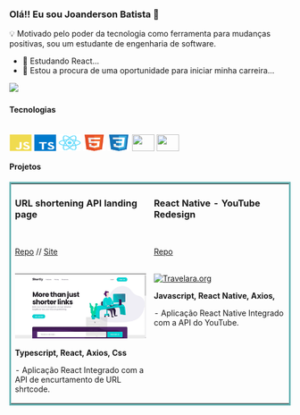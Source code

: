 ### Olá!! Eu sou Joanderson Batista 👋

💡 Motivado pelo poder da tecnologia como ferramenta para mudanças positivas, sou um estudante de engenharia de software.
- 🌱 Estudando React...
- 👯 Estou a procura de uma oportunidade para iniciar minha carreira...

<a target="_blank" href="https://api.whatsapp.com/send?phone=5511993747417&text=Ol%C3%A1!!">
<img src="https://img.shields.io/badge/WhatsApp-25D366?style=for-the-badge&logo=whatsapp&logoColor=white"/>	
</a>

#### Tecnologias

<div style="display: inline_block"><br>
  <img align="center" alt="" height="30" width="40" src="https://raw.githubusercontent.com/devicons/devicon/master/icons/javascript/javascript-plain.svg">
  <img align="center" alt="" height="30" width="40" src="https://raw.githubusercontent.com/devicons/devicon/master/icons/typescript/typescript-plain.svg">
  <img align="center" alt="" height="30" width="40" src="https://raw.githubusercontent.com/devicons/devicon/master/icons/react/react-original.svg">
  <img align="center" alt="" height="30" width="40" src="https://raw.githubusercontent.com/devicons/devicon/master/icons/html5/html5-original.svg">
  <img align="center" alt="" height="30" width="40" src="https://raw.githubusercontent.com/devicons/devicon/master/icons/css3/css3-original.svg">
  <img align="center" alt="" height="30" width="40" src="https://cdn.jsdelivr.net/gh/devicons/devicon/icons/nodejs/nodejs-original.svg">
  <img align="center" alt="" height="30" width="40" src="https://cdn.jsdelivr.net/gh/devicons/devicon/icons/mysql/mysql-original.svg">
</div>

#### Projetos

<table bordercolor="#66b2b2">
  <tr>
    <td width="33%" valign="top">
      <h3>URL shortening API landing page</h3>
        <br />
        <p><a target="_blank" href="https://github.com/joandersonbatista/url-shortening-api-landing-page">Repo</a> // <a target="_blank" href="https://gifted-wiles-599494.netlify.app/">Site</a></p>
        <br />
        <a target="_blank" href="http://travelara.herokuapp.com">
            <img src="https://raw.githubusercontent.com/joandersonbatista/url-shortening-api-landing-page/main/design/simplescreenrecorder-2022-01-03_13.10.38.gif" width="100%" alt="Travelara.org"/>
        </a>
			<p><strong>Typescript, React, Axios, Css</strong></p>
        <p> - Aplicação React Integrado com a API de encurtamento de URL shrtcode.</p>
    </td>
		<td width="33%" valign="top">
      <h3>React Native - YouTube Redesign</h3>
        <br />
        <p><a target="_blank" href="https://github.com/joandersonbatista/react-native-YouTube-redesign">Repo</a></p>
        <br />
        <a target="_blank" href="http://travelara.herokuapp.com">
            <img src="https://github.com/joandersonbatista/react-native-YouTube-redesign/blob/main/screenshots/design.gif" width="100%" alt="Travelara.org"/>
        </a>
			<p><strong>Javascript, React Native, Axios,</strong></p>
        <p> - Aplicação React Native Integrado com a API do YouTube.</p>
    </td>
  </tr>
	
</table>
<!--
**joandersonbatista/joandersonbatista** is a ✨ _special_ ✨ repository because its `README.md` (this file) appears on your GitHub profile.

Here are some ideas to get you started:

- 🔭 I’m currently working on ...
- 🌱 Estudando React...
- 👯 Estou a procura de uma oportunidade para iniciar minha carreira...
- 🤔 I’m looking for help with ...
- 💬 Ask me about ...
- 📫 How to reach me: ...
- 😄 Pronouns: ...
- ⚡ Fun fact: ...
-->
